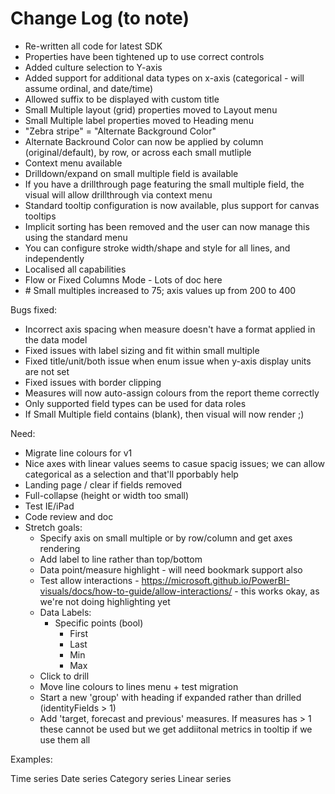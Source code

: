 # Change Log (to note)

* Re-written all code for latest SDK
* Properties have been tightened up to use correct controls
* Added culture selection to Y-axis
* Added support for additional data types on x-axis (categorical - will assume ordinal, and date/time)
* Allowed suffix to be displayed with custom title
* Small Multiple layout (grid) properties moved to Layout menu
* Small Multiple label properties moved to Heading menu
* "Zebra stripe" = "Alternate Background Color"
* Alternate Backround Color can now be applied by column (original/default), by row, or across each small mutliple
* Context menu available
* Drilldown/expand on small multiple field is available
* If you have a drillthrough page featuring the small multiple field, the visual will allow drillthrough via context menu
* Standard tooltip configuration is now available, plus support for canvas tooltips
* Implicit sorting has been removed and the user can now manage this using the standard menu
* You can configure stroke width/shape and style for all lines, and independently
* Localised all capabilities
* Flow or Fixed Columns Mode - Lots of doc here
* \# Small multiples increased to 75; axis values up from 200 to 400

Bugs fixed:
* Incorrect axis spacing when measure doesn't have a format applied in the data model
* Fixed issues with label sizing and fit within small multiple
* Fixed title/unit/both issue when enum issue when y-axis display units are not set
* Fixed issues with border clipping
* Measures will now auto-assign colours from the report theme correctly
* Only supported field types can be used for data roles
* If Small Multiple field contains (blank), then visual will now render ;)

Need:
* Migrate line colours for v1
* Nice axes with linear values seems to casue spacig issues; we can allow categorical as a selection and that'll pporbably help
* Landing page / clear if fields removed
* Full-collapse (height or width too small)
* Test IE/iPad
* Code review and doc
* Stretch goals:
    * Specify axis on small multiple or by row/column and get axes rendering
    * Add label to line rather than top/bottom
    * Data point/measure highlight - will need bookmark support also
    * Test allow interactions - https://microsoft.github.io/PowerBI-visuals/docs/how-to-guide/allow-interactions/ - this works okay, as we're not doing highlighting yet
    * Data Labels:
        - Specific points (bool)
            - First
            - Last
            - Min
            - Max
    * Click to drill
    * Move line colours to lines menu + test migration
    * Start a new 'group' with heading if expanded rather than drilled (identityFields > 1)
    * Add 'target, forecast and previous' measures. If measures has > 1 these cannot be used but we get addiitonal metrics in tooltip if we use them all

Examples:

Time series
Date series
Category series
Linear series